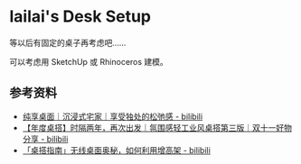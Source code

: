 # lailai's Desk Setup

等以后有固定的桌子再考虑吧……

可以考虑用 SketchUp 或 Rhinoceros 建模。

## 参考资料

- [纯享桌面｜沉浸式宅家｜享受独处的松弛感 - bilibili](https://www.bilibili.com/video/BV1u14y1m7km)
- [【年度桌搭】时隔两年，再次出发｜氛围感轻工业风桌搭第三版｜双十一好物分享 - bilibili](https://www.bilibili.com/video/BV1MGyNYjEBG)
- [「桌搭指南」无线桌面奥秘，如何利用增高架 - bilibili](https://www.bilibili.com/video/BV1KXk3YxE8Q)
